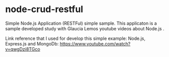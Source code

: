 # node-crud-restful
Simple Node.js Application (RESTFul) simple sample.  This applicaton is a sample developed study with Glaucia Lemos youtube videos  about Node.js .

Link reference that I used for develop this simple example: Node.js, Express.js and MongoDb: https://www.youtube.com/watch?v=qwgDzi8TGco